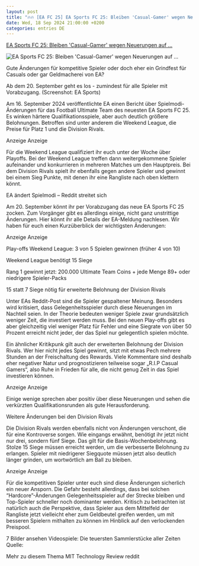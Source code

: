 ```yaml
---
layout: post
title: "🔥🔥 [EA FC 25] EA Sports FC 25: Bleiben 'Casual-Gamer' wegen Neuerungen auf ..."
date: Wed, 18 Sep 2024 21:00:00 +0200
categories: entries DE
---
```

[EA Sports FC 25: Bleiben 'Casual-Gamer' wegen Neuerungen auf ...](https://t3n.de/news/ea-sports-fc-25-bleiben-casual-gamer-wegen-neuerungen-auf-der-strecke-1646987/)

![EA Sports FC 25: Bleiben 'Casual-Gamer' wegen Neuerungen auf ...](https://t3n.de/news/wp-content/uploads/2024/09/FC25.jpg)

Gute Änderungen für kompetitive Spieler oder doch eher ein Grindfest für Casuals oder gar Geldmacherei von EA?

Ab dem 20. September geht es los - zumindest für alle Spieler mit Vorabzugang. (Screenshot: EA Sports)

Am 16. September 2024 veröffentlichte EA einen Bericht über Spielmodi-Änderungen für das Football Ultimate Team des neuesten EA Sports FC 25. Es winken härtere Qualifikationsspiele, aber auch deutlich größere Belohnungen. Betroffen sind unter anderem die Weekend League, die Preise für Platz 1 und die Division Rivals.

Anzeige Anzeige

Für die Weekend League qualifiziert ihr euch unter der Woche über Playoffs. Bei der Weekend League treffen dann weitergekommene Spieler aufeinander und konkurrieren in mehreren Matches um den Hauptpreis. Bei dem Division Rivals spielt ihr ebenfalls gegen andere Spieler und gewinnt bei einem Sieg Punkte, mit denen ihr eine Rangliste nach oben klettern könnt.

EA ändert Spielmodi – Reddit streitet sich

Am 20. September könnt ihr per Vorabzugang das neue EA Sports FC 25 zocken. Zum Vorgänger gibt es allerdings einige, nicht ganz unstrittige Änderungen. Hier könnt ihr alle Details der EA-Meldung nachlesen. Wir haben für euch einen Kurzüberblick der wichtigsten Änderungen:

Anzeige Anzeige

Play-offs Weekend League: 3 von 5 Spielen gewinnen (früher 4 von 10)

Weekend League benötigt 15 Siege

Rang 1 gewinnt jetzt: 200.000 Ultimate Team Coins + jede Menge 89+ oder niedrigere Spieler-Packs

15 statt 7 Siege nötig für erweiterte Belohnung der Division Rivals

Unter EAs Reddit-Post sind die Spieler gespaltener Meinung. Besonders wird kritisiert, dass Gelegenheitsspieler durch diese Neuerungen im Nachteil seien. In der Theorie bedeuten weniger Spiele zwar grundsätzlich weniger Zeit, die investiert werden muss. Bei den neuen Play-offs gibt es aber gleichzeitig viel weniger Platz für Fehler und eine Siegrate von über 50 Prozent erreicht nicht jeder, der das Spiel nur gelegentlich spielen möchte.

Ein ähnlicher Kritikpunk gilt auch der erweiterten Belohnung der Division Rivals. Wer hier nicht jedes Spiel gewinnt, sitzt mit etwas Pech mehrere Stunden an der Freischaltung des Rewards. Viele Kommentare sind deshalb eher negativer Natur und prognostizieren teilweise sogar „R.I.P Casual Gamers“, also Ruhe in Frieden für alle, die nicht genug Zeit in das Spiel investieren können.

Anzeige Anzeige

Einige wenige sprechen aber positiv über diese Neuerungen und sehen die verkürzten Qualifikationsrunden als gute Herausforderung.

Weitere Änderungen bei den Division Rivals

Die Division Rivals werden ebenfalls nicht von Änderungen verschont, die für eine Kontroverse sorgen. Wie eingangs erwähnt, benötigt ihr jetzt nicht nur drei, sondern fünf Siege. Das gilt für die Basis-Wochenbelohnung. Stolze 15 Siege müssen erreicht werden, um die verbesserte Belohnung zu erlangen. Spieler mit niedrigerer Siegquote müssen jetzt also deutlich länger grinden, um wortwörtlich am Ball zu bleiben.

Anzeige Anzeige

Für die kompetitiven Spieler unter euch sind diese Änderungen sicherlich ein neuer Ansporn. Die Gefahr besteht allerdings, dass bei solchen “Hardcore”-Änderungen Gelegenheitsspieler auf der Strecke bleiben und Top-Spieler schneller noch dominanter werden. Kritisch zu betrachten ist natürlich auch die Perspektive, dass Spieler aus dem Mittelfeld der Rangliste jetzt vielleicht eher zum Geldbeutel greifen werden, um mit besseren Spielern mithalten zu können im Hinblick auf den verlockenden Preispool.

7 Bilder ansehen Videospiele: Die teuersten Sammlerstücke aller Zeiten Quelle:

Mehr zu diesem Thema MIT Technology Review reddit


